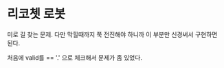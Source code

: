 # 리코쳇 로봇

미로 길 찾는 문제. 다만 막힐때까지 쭉 전진해야 하니까 이 부분만 신경써서 구현하면 된다.

처음에 valid를 == '.' 으로 체크해서 문제가 좀 있었다.
